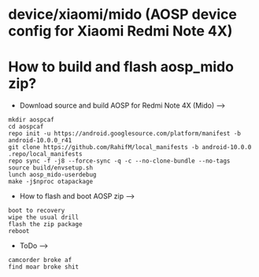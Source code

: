 # device/xiaomi/mido (AOSP device config for Xiaomi Redmi Note 4X)

# How to build and flash aosp_mido zip?

* Download source and build AOSP for Redmi Note 4X (Mido) -->

```
mkdir aospcaf
cd aospcaf
repo init -u https://android.googlesource.com/platform/manifest -b android-10.0.0_r41
git clone https://github.com/RahifM/local_manifests -b android-10.0.0 .repo/local_manifests
repo sync -f -j8 --force-sync -q -c --no-clone-bundle --no-tags
source build/envsetup.sh
lunch aosp_mido-userdebug
make -j$nproc otapackage
```

* How to flash and boot AOSP zip -->

```
boot to recovery
wipe the usual drill
flash the zip package
reboot
```

* ToDo -->

```
camcorder broke af
find moar broke shit
```
